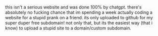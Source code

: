 this isn't a serious website and was done 100% by chatgpt. there's absolutely no fucking chance that im spending a week actually coding a website for a stupid prank on a friend. its only uploaded to github for my super duper free subdomain! not only that, but its the easiest way (that i know) to upload a stupid site to a domain/custom subdomain.
